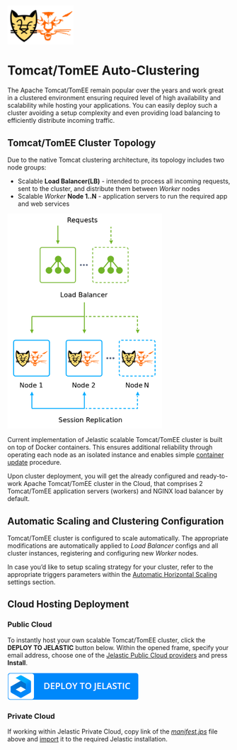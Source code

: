 <p align="left">
<img src="img/tomcat-tomee-logo.png" width="150">
</p>

# Tomcat/TomEE Auto-Clustering

The Apache Tomcat/TomEE remain popular over the years and work great in a clustered environment ensuring required level of high availability and scalability while hosting your applications. You can easily deploy such a cluster avoiding a setup complexity and even providing load balancing to efficiently distribute incoming traffic.

## Tomcat/TomEE Cluster Topology

Due to the native Tomcat clustering architecture, its topology includes two node groups:   

- Scalable **Load Balancer(LB)** - intended to process all incoming requests, sent to the cluster, and distribute them between *Worker* nodes
- Scalable *Worker* **Node 1..N** - application servers to run the required app and web services

<p align="left">
<img src="img/tomcat-tomee-topology.png" width="350">
</p>

Current implementation of Jelastic scalable Tomcat/TomEE cluster is built on top of Docker containers. This ensures additional reliability through operating each node as an isolated instance and enables simple [container update](https://docs.jelastic.com/docker-update) procedure. 

Upon cluster deployment, you will get the already configured and ready-to-work Apache Tomcat/TomEE cluster in the Cloud, that comprises 2 Tomcat/TomEE application servers (workers) and NGINX load balancer by default. 

## Automatic Scaling and Clustering Configuration 

Tomcat/TomEE cluster is configured to scale automatically. The appropriate modifications are automatically applied to  _Load Balancer_ configs and all cluster instances,  registering and configuring new *Worker* nodes.

In case you’d like to setup scaling strategy for your cluster, refer to the appropriate triggers parameters within the [Automatic Horizontal Scaling](https://docs.jelastic.com/automatic-horizontal-scaling) settings section.

## Cloud Hosting Deployment

### Public Cloud

To instantly host your own scalable Tomcat/TomEE cluster, click the **DEPLOY TO JELASTIC** button below. Within the opened frame, specify your email address, choose one of the [Jelastic Public Cloud providers](https://jelastic.cloud/) and press **Install**.


[![Deploy](https://github.com/jelastic-jps/git-push-deploy/raw/main/images/deploy-to-jelastic.png)](https://jelastic.com/install-application/?manifest=https://raw.githubusercontent.com/jelastic-jps/tomcat-cluster/main/manifest.jps)

### Private Cloud

If working within Jelastic Private Cloud, copy link of the [*_manifest.jps_*](https://raw.githubusercontent.com/jelastic-jps/tomcat-cluster/main/manifest.jps) file above and [import](https://docs.jelastic.com/environment-import) it to the required Jelastic installation. 

